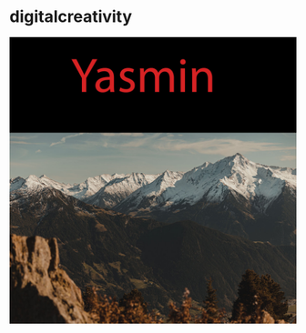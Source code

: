 # digitalcreativity
![banner](https://github.com/yasminpaul/digitalcreativity/blob/main/Untitled-2.jpg)
